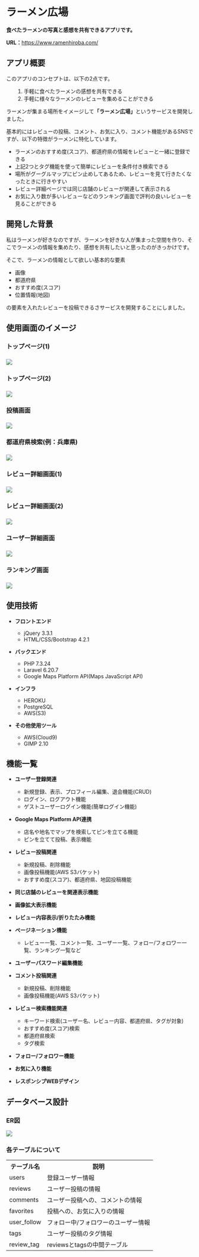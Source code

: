 <h1>ラーメン広場</h1>
<div>
    <p><b>食べたラーメンの写真と感想を共有できるアプリです。</b></p>
    <p><b>URL：</b><a href="https://www.ramenhiroba.com/" target="_blank">https://www.ramenhiroba.com/</a></p>
</div>
<div>
    <h2>アプリ概要</h2>
    <p>このアプリのコンセプトは、以下の2点です。
    <ul>
        <ol type="1">
            <li>手軽に食べたラーメンの感想を共有できる</li>
            <li>手軽に様々なラーメンのレビューを集めることができる</li>
        </ol>
    </ul>
    <p>ラーメンが集まる場所をイメージして<b>「ラーメン広場」</b>というサービスを開発しました。
    <p>基本的にはレビューの投稿、コメント、お気に入り、コメント機能があるSNSですが、以下の特徴がラーメンに特化しています。<p>
    <ul>
        <li>ラーメンのおすすめ度(スコア)、都道府県の情報をレビューと一緒に登録できる</li>
        <li>上記2つとタグ機能を使って簡単にレビューを条件付き検索できる</li>
        <li>場所がグーグルマップにピン止めしてあるため、レビューを見て行きたくなったときに行きやすい</li>
        <li>レビュー詳細ページでは同じ店舗のレビューが関連して表示される</li>
        <li>お気に入り数が多いレビューなどのランキング画面で評判の良いレビューを見ることができる</li>
</div>
<div>
    <h2>開発した背景</h2>
    <p>私はラーメンが好きなのですが、ラーメンを好きな人が集まった空間を作り、そこでラーメンの情報を集めたり、感想を共有したいと思ったのがきっかけです。</p>
    <p>そこで、ラーメンの情報として欲しい基本的な要素</p>
    <ul>
        <li>画像</li>
        <li>都道府県</li>
        <li>おすすめ度(スコア)</li>
        <li>位置情報(地図)</li>
    </ul>
    <p>の要素を入れたレビューを投稿できるさサービスを開発することにしました。</p>
<div>
    <h2>使用画面のイメージ</h2>
    <h3>トップページ(1)<h3>
    <img src="https://user-images.githubusercontent.com/72069383/104877852-1c557700-599e-11eb-9187-4ed04d89bf27.png">
    <h3>トップページ(2)<h3>
    <img src="https://user-images.githubusercontent.com/72069383/104877966-5888d780-599e-11eb-8c0c-cc8c4d65b0a5.png">
    <h3>投稿画面<h3>
    <img src="https://user-images.githubusercontent.com/72069383/104878138-bb7a6e80-599e-11eb-9862-2e3d22b814bf.png">
    <h3>都道府県検索(例：兵庫県)<h3>
    <img src="https://user-images.githubusercontent.com/72069383/104878380-2d52b800-599f-11eb-9447-cbc51e4eafa8.png">
    <h3>レビュー詳細画面(1)<h3>
    <img src="https://user-images.githubusercontent.com/72069383/104897619-ede69480-59bb-11eb-8025-068fd9116c4a.png">
    <h3>レビュー詳細画面(2)<h3>
    <img src="https://user-images.githubusercontent.com/72069383/104878749-db5e6200-599f-11eb-9207-7994419fbf4d.png">
    <h3>ユーザー詳細画面<h3>
    <img src="https://user-images.githubusercontent.com/72069383/104883126-99391e80-59a7-11eb-9c54-66ddfe295825.png">
    <h3>ランキング画面<h3>
    <img src="https://user-images.githubusercontent.com/72069383/104883537-43b14180-59a8-11eb-8b78-136822541a9f.png">
</div>
<div>
    <h2>使用技術</h2>
     <ul>
        <li><b>フロントエンド</b></li>  
         <ul type="circle">
             <li>jQuery 3.3.1</li>
             <li>HTML/CSS/Bootstrap 4.2.1</li>
         </ul>
    </ul>
    <ul>
        <li><b>バックエンド</b></li>  
         <ul type="circle">
             <li>PHP 7.3.24</li>
             <li>Laravel 6.20.7</li>
             <li>Google Maps Platform API(Maps JavaScript API)</li>
         </ul>
    </ul>
    <ul>
        <li><b>インフラ</b></li>  
         <ul type="circle">
             <li>HEROKU</li>
             <li>PostgreSQL </li>
             <li>AWS(S3)</li>
         </ul>
    </ul>
    <ul>
        <li><b>その他使用ツール</b></li>  
         <ul type="circle">
             <li>AWS(Cloud9)</li>
             <li>GIMP 2.10</li>
         </ul>
    </ul>
</div>
<div>
    <h2>機能一覧</h2>
    <ul>
        <li><b>ユーザー登録関連</b></li>  
         <ul type="circle">
             <li>新規登録、表示、プロフィール編集、退会機能(CRUD)</li>
             <li>ログイン、ログアウト機能</li>
             <li>ゲストユーザーログイン機能(簡単ログイン機能)</li>
         </ul>
    </ul>
    <ul>
        <li><b>Google Maps Platform API連携</b></li>  
         <ul type="circle">
             <li>店名や地名でマップを検索してピンを立てる機能</li>
             <li>ピンを立てて投稿、表示機能</li>
         </ul>
    </ul>
    <ul>
        <li><b>レビュー投稿関連</b></li>  
         <ul type="circle">
             <li>新規投稿、削除機能</li>
             <li>画像投稿機能(AWS S3バケット)</li>
             <li>おすすめ度(スコア)、都道府県、地図投稿機能</li>
         </ul>
    </ul>
    <ul>
        <li><b>同じ店舗のレビューを関連表示機能</b></li> 
    </ul>
    <ul>
        <li><b>画像拡大表示機能</b></li> 
    </ul>
    <ul>
        <li><b>レビュー内容表示/折りたたみ機能</b></li> 
    </ul>
    <ul>
        <li><b>ページネーション機能</b></li>  
         <ul type="circle">
             <li>レビュー一覧、コメント一覧、ユーザー一覧、フォロー/フォロワー一覧、ランキング一覧など</li>
         </ul>
    </ul>     
    <ul>
        <li><b>ユーザーパスワード編集機能</b></li> 
    </ul>
    <ul>
        <li><b>コメント投稿関連</b></li>
        <ul type="circle">
             <li>新規投稿、削除機能</li>
             <li>画像投稿機能(AWS S3バケット)</li>
         </ul>
    </ul>
    <ul>
        <li><b>レビュー検索機能関連</b></li>
        <ul type="circle">
             <li>キーワード検索(ユーザー名、レビュー内容、都道府県、タグが対象)</li>
             <li>おすすめ度(スコア)検索</li>
             <li>都道府県検索</li>
             <li>タグ検索</li>
         </ul>
    </ul>
    <ul>
        <li><b>フォロー/フォロワー機能</b></li> 
    </ul>
    <ul>
        <li><b>お気に入り機能</b></li> 
    </ul>
    <ul>
        <li><b>レスポンシブWEBデザイン</b></li> 
    </ul>
</div>
<div>
    <h2>データベース設計</h2>
    <h3>ER図</h3>
    <img src="https://user-images.githubusercontent.com/72069383/104967890-d04f1480-5a27-11eb-850c-1a5015fea0cb.png">
    <h3>各テーブルについて</h3>
    <table>
        <tr>
            <th>テーブル名</th>
            <th>説明</th>
        </tr>
        <tr>
            <td>users</td>
            <td>登録ユーザー情報</td>
        </tr>
        <tr>
            <td>reviews</td>
            <td>ユーザー投稿の情報</td>
        </tr>
        <tr>
            <td>comments</td>
            <td>ユーザー投稿への、コメントの情報</td>
        </tr>
        <tr>
            <td>favorites</td>
            <td>投稿への、お気に入りの情報</td>
        </tr>
        <tr>
            <td>user_follow</td>
            <td>フォロー中/フォロワーのユーザー情報</td>
        </tr>
        <tr>
            <td>tags</td>
            <td>ユーザー投稿のタグ情報</td>
        </tr>
        <tr>
            <td>review_tag</td>
            <td>reviewsとtagsの中間テーブル</td>
        </tr>
    </table>    
</div>
